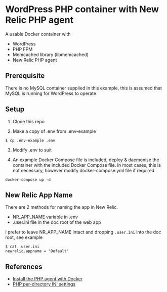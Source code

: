 # WordPress PHP container with New Relic PHP agent

A usable Docker container with 
- WordPress
- PHP FPM 
- Memcached library (libmemcached)
- New Relic PHP agent

## Prerequisite
There is no MySQL container supplied in this example, this is assumed that MySQL is running for WordPress to operate

## Setup
1. Clone this repo

2. Make a copy of .env from .env-example
```
$ cp .env-example .env
```

3. Modify .env to suit

4. An example Docker Compose file is included, deploy & daemonise the container with the included Docker Compose file.
   In most cases, this is not necessary, however modify docker-compose.yml file if required
```
docker-compose up -d
```

## New Relic App Name
There are 2 methods for naming the app in New Relic. 
- NR_APP_NAME variable in .env
- .user.ini file in the doc root of the web app

I prefer to leave NR_APP_NAME intact and dropping `.user.ini` into the doc root, see example
```
$ cat .user.ini 
newrelic.appname = "Default"
```

## References
- [Install the PHP agent with Docker](https://bit.ly/2Z7jQNj)
- [PHP per-directory INI settings](https://bit.ly/2M9cHbp)
